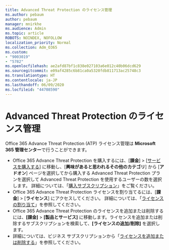 ```yaml
---
title: Advanced Threat Protection のライセンス管理
ms.author: pebaum
author: pebaum
manager: mnirkhe
ms.audience: Admin
ms.topic: article
ROBOTS: NOINDEX, NOFOLLOW
localization_priority: Normal
ms.collection: Adm_O365
ms.custom:
- "9003019"
- "5782"
ms.openlocfilehash: ae2afd87bf1c838e027103a6e012c40b06dcd629
ms.sourcegitcommit: e09af4285c6b81ca0a5320fdb811713ac25748c3
ms.translationtype: HT
ms.contentlocale: ja-JP
ms.lasthandoff: 06/09/2020
ms.locfileid: "44708590"
---
```

# <a name="advanced-threat-protection-license-management"></a>Advanced Threat Protection のライセンス管理

Office 365 Advance Threat Protection (ATP) ライセンス管理は **Microsoft 365 管理センター**で行うことができます。

- Office 365 Advance Threat Protection を購入するには、[**課金**] > [[サービスを購入する](https://go.microsoft.com/fwlink/p/?linkid=868433)] に移動し、[**興味があると思われるその他のカテゴリ**] から [**アドオン**] ページを選択してから購入する Advanced Threat Protection プランを選択して Advanced Threat Protection を使用するユーザーの数を選択します。 詳細については、「[購入サブスクリプション](https://docs.microsoft.com/microsoft-365/commerce/subscriptions/upgrade-to-different-plan)」をご覧ください。
- Office 365 Advance Threat Protection ライセンスを割り当てるには、[**課金**] > [**ライセンス**] にアクセスしてください。 詳細については、「[ライセンスの割り当て](https://docs.microsoft.com/microsoft-365/admin/manage/assign-licenses-to-users)」を参照してください。  
- Office 365 Advance Threat Protection のライセンスを追加または削除するには、**[課金]** > **[製品とサービス]** に移動します。ライセンスを追加または削除するサブスクリプションを検索して、**[ライセンスの追加/削除]** を選択します。  
- 詳細については、ビジネス サブスクリプションから「[ライセンスを追加または削除する](https://docs.microsoft.com/microsoft-365/commerce/licenses/buy-licenses?view=o365-worldwide#add-or-remove-licenses-for-your-business-subscription)」を参照してください。
